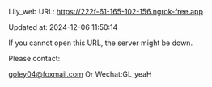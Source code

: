 Lily_web URL: https://222f-61-165-102-156.ngrok-free.app

Updated at: 2024-12-06 11:50:14

If you cannot open this URL, the server might be down.

Please contact: 

goley04@foxmail.com Or Wechat:GL_yeaH